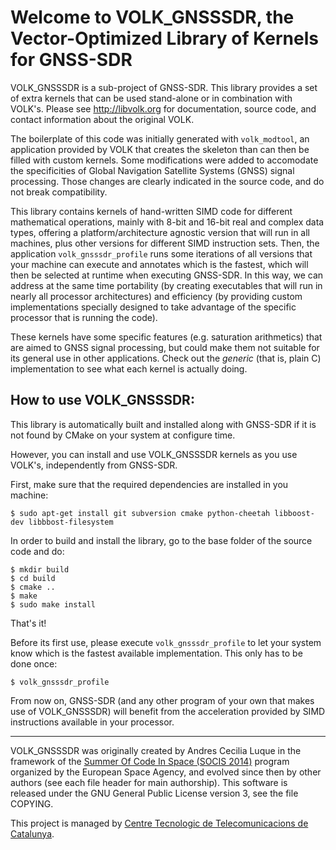 # Welcome to VOLK_GNSSSDR, the Vector-Optimized Library of Kernels for GNSS-SDR

VOLK_GNSSSDR is a sub-project of GNSS-SDR. This library provides a set of extra kernels that can be used stand-alone or in combination with VOLK's. Please see http://libvolk.org for documentation, source code, and contact information about the original VOLK.

The boilerplate of this code was initially generated with ```volk_modtool```, an application provided by VOLK that creates the skeleton than can then be filled with custom kernels. Some modifications were added to accomodate the specificities of Global Navigation Satellite Systems (GNSS) signal processing. Those changes are clearly indicated in the source code, and do not break compatibility.

This library contains kernels of hand-written SIMD code for different mathematical operations, mainly with 8-bit and 16-bit real and complex data types, offering a platform/architecture agnostic version that will run in all machines, plus other versions for different SIMD instruction sets. Then, the application ```volk_gnsssdr_profile``` runs some iterations of all versions that your machine can execute and annotates which is the fastest, which will then be selected at runtime when executing GNSS-SDR. In this way, we can address at the same time portability (by creating executables that will run in nearly all processor architectures) and efficiency (by providing custom implementations specially designed to take advantage of the specific processor that is running the code).

These kernels have some specific features (e.g. saturation arithmetics) that are aimed to GNSS signal processing, but could make them not suitable for its general use in other applications. Check out the *generic* (that is, plain C) implementation to see what each kernel is actually doing.

## How to use VOLK_GNSSSDR:

This library is automatically built and installed along with GNSS-SDR if it is not found by CMake on your system at configure time.

However, you can install and use VOLK_GNSSSDR kernels as you use VOLK's, independently from GNSS-SDR.

First, make sure that the required dependencies are installed in you machine:

~~~~~~ 
$ sudo apt-get install git subversion cmake python-cheetah libboost-dev libbbost-filesystem
~~~~~~ 

In order to build and install the library, go to the base folder of the source code and do:

~~~~~~ 
$ mkdir build
$ cd build
$ cmake ..
$ make
$ sudo make install
~~~~~~ 

That's it!

Before its first use, please execute ```volk_gnsssdr_profile``` to let your system know which is the fastest available implementation. This only has to be done once:

~~~~~~ 
$ volk_gnsssdr_profile
~~~~~~

From now on, GNSS-SDR (and any other program of your own that makes use of VOLK_GNSSSDR) will benefit from the acceleration provided by SIMD instructions available in your processor.

___

VOLK_GNSSSDR was originally created by Andres Cecilia Luque in the framework of the [Summer Of Code In Space (SOCIS 2014)](http://sophia.estec.esa.int/socis2014/?q=about "SOCIS 2014 webpage") program organized by the European Space Agency, and evolved since then by other authors (see each file header for main authorship). This software is released under the GNU General Public License version 3, see the file COPYING.

This project is managed by [Centre Tecnologic de Telecomunicacions de Catalunya](http://www.cttc.es "CTTC webpage").
